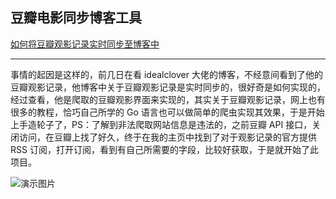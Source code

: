 ## 豆瓣电影同步博客工具


[如何将豆瓣观影记录实时同步至博客中](https://blog.debuginn.cn/p/douban-movies-to-blog/)

---

事情的起因是这样的，前几日在看 idealclover 大佬的博客，不经意间看到了他的豆瓣观影记录，他博客中关于豆瓣观影记录是实时同步的，很好奇是如何实现的，经过查看，他是爬取的豆瓣观影界面来实现的，其实关于豆瓣观影记录，网上也有很多的教程，恰巧自己所学的 Go 语言也可以做简单的爬虫实现其效果，于是开始上手造轮子了，PS：了解到非法爬取网站信息是违法的，之前豆瓣 API 接口，关闭访问，在豆瓣上找了好久，终于在我的主页中找到了对于观影记录的官方提供 RSS 订阅，打开订阅，看到有自己所需要的字段，比较好获取，于是就开始了此项目。

![演示图片](./static/img/demo.jpg)

